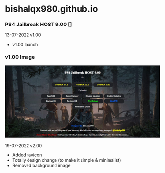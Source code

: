 # bishalqx980.github.io

### PS4 Jailbreak HOST 9.00 []

13-07-2022 v1.00
- v1.00 launch

### v1.00 Image 
<img src="v1.00.jpg">

19-07-2022 v2.00
- Added favicon
- Totally design change (to make it simple & minimalist)
- Removed background image 
